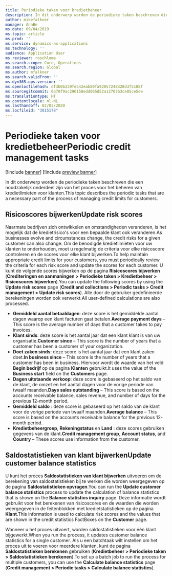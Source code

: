 ```yaml
---
title: Periodieke taken voor kredietbeheer
description: In dit onderwerp worden de periodieke taken beschreven die een noodzakelijk onderdeel zijn van het proces voor het beheren van kredietlimieten voor klanten.
author: mikefalkner
manager: AnnBe
ms.date: 09/04/2019
ms.topic: article
ms.prod: ''
ms.service: dynamics-ax-applications
ms.technology: ''
audience: Application User
ms.reviewer: roschloma
ms.search.scope: Core, Operations
ms.search.region: Global
ms.author: mfalkner
ms.search.validFrom: ''
ms.dyn365.ops.version: ''
ms.openlocfilehash: df3b0b239fe542eab80fa92057248328d3f5188f
ms.sourcegitcommit: 6a70f9ac296158edd065d52a12703b3ce85ce5ee
ms.translationtype: HT
ms.contentlocale: nl-NL
ms.lasthandoff: 02/03/2020
ms.locfileid: "3015178"
---
```

# <a name="periodic-credit-management-tasks"></a><span data-ttu-id="d743a-103">Periodieke taken voor kredietbeheer</span><span class="sxs-lookup"><span data-stu-id="d743a-103">Periodic credit management tasks</span></span>

[!include [banner](../includes/banner.md)]
[!include [preview banner](../includes/preview-banner.md)]

<span data-ttu-id="d743a-104">In dit onderwerp worden de periodieke taken beschreven die een noodzakelijk onderdeel zijn van het proces voor het beheren van kredietlimieten voor klanten.</span><span class="sxs-lookup"><span data-stu-id="d743a-104">This topic describes the periodic tasks that are a necessary part of the process of managing credit limits for customers.</span></span>

## <a name="update-risk-scores"></a><span data-ttu-id="d743a-105">Risicoscores bijwerken</span><span class="sxs-lookup"><span data-stu-id="d743a-105">Update risk scores</span></span>

<span data-ttu-id="d743a-106">Naarmate bedrijven zich ontwikkelen en omstandigheden veranderen, is het mogelijk dat de kredietrisico's voor een bepaalde klant ook veranderen.</span><span class="sxs-lookup"><span data-stu-id="d743a-106">As businesses evolve and circumstances change, the credit risks for a given customer can also change.</span></span> <span data-ttu-id="d743a-107">Om de benodigde kredietlimieten voor uw klanten te onderhouden, moet u regelmatig de criteria voor elke risicoscore controleren en de scores voor elke klant bijwerken.</span><span class="sxs-lookup"><span data-stu-id="d743a-107">To help maintain appropriate credit limits for your customers, you must periodically review the criteria for each risk score and update the scores for each customer.</span></span> <span data-ttu-id="d743a-108">U kunt de volgende scores bijwerken op de pagina **Risicoscores bijwerken** (**Crediteringen en aanmaningen \> Periodieke taken \> Kredietbeheer \> Risicoscores bijwerken**).</span><span class="sxs-lookup"><span data-stu-id="d743a-108">You can update the following scores by using the **Update risk scores** page (**Credit and collections \> Periodic tasks \> Credit management \> Update risk scores**).</span></span> <span data-ttu-id="d743a-109">Alle door de gebruiker gedefinieerde berekeningen worden ook verwerkt.</span><span class="sxs-lookup"><span data-stu-id="d743a-109">All user-defined calculations are also processed.</span></span>

- <span data-ttu-id="d743a-110">**Gemiddeld aantal betaaldagen**: deze score is het gemiddelde aantal dagen waarop een klant facturen gaat betalen.</span><span class="sxs-lookup"><span data-stu-id="d743a-110">**Average payment days** – This score is the average number of days that a customer takes to pay invoices.</span></span>
- <span data-ttu-id="d743a-111">**Klant sinds**: deze score is het aantal jaar dat een klant klant is van uw organisatie.</span><span class="sxs-lookup"><span data-stu-id="d743a-111">**Customer since** – This score is the number of years that a customer has been a customer of your organization.</span></span>
- <span data-ttu-id="d743a-112">**Doet zaken sinds**: deze score is het aantal jaar dat een klant zaken doet.</span><span class="sxs-lookup"><span data-stu-id="d743a-112">**In business since** – This score is the number of years that a customer has been in business.</span></span> <span data-ttu-id="d743a-113">Hiervoor wordt de waarde van het veld **Begin bedrijf** op de pagina **Klanten** gebruikt.</span><span class="sxs-lookup"><span data-stu-id="d743a-113">It uses the value of the **Business start** field on the **Customers** page.</span></span>
- <span data-ttu-id="d743a-114">**Dagen uitstaande verkoop**: deze score is gebaseerd op het saldo van de klant, de omzet en het aantal dagen voor de vorige periode van twaalf maanden.</span><span class="sxs-lookup"><span data-stu-id="d743a-114">**Days sales outstanding** – This score is based on the accounts receivable balance, sales revenue, and number of days for the previous 12-month period.</span></span>
- <span data-ttu-id="d743a-115">**Gemiddeld saldo** : deze score is gebaseerd op het saldo van de klant voor de vorige periode van twaalf maanden.</span><span class="sxs-lookup"><span data-stu-id="d743a-115">**Average balance** – This score is based on the accounts receivable balance for the previous 12-month period.</span></span>
- <span data-ttu-id="d743a-116">**Kredietbeheergroep**, **Rekeningstatus** en **Land** : deze scores gebruiken gegevens van de klant.</span><span class="sxs-lookup"><span data-stu-id="d743a-116">**Credit management group**, **Account status**, and **Country** – These scores use information from the customer.</span></span>

## <a name="update-customer-balance-statistics"></a><span data-ttu-id="d743a-117">Saldostatistieken van klant bijwerken</span><span class="sxs-lookup"><span data-stu-id="d743a-117">Update customer balance statistics</span></span>

<span data-ttu-id="d743a-118">U kunt het proces **Saldostatistieken van klant bijwerken** uitvoeren om de berekening van saldostatistieken bij te werken die worden weergegeven op de pagina **Saldostatistieken opvragen**.</span><span class="sxs-lookup"><span data-stu-id="d743a-118">You can run the **Update customer balance statistics** process to update the calculation of balance statistics that is shown on the **Balance statistics inquiry** page.</span></span> <span data-ttu-id="d743a-119">Deze informatie wordt gebruikt voor het berekenen van risicoscores en de waarden die worden weergegeven in de feitenblokken met kredietstatistieken op de pagina **Klant**.</span><span class="sxs-lookup"><span data-stu-id="d743a-119">This information is used to calculate risk scores and the values that are shown in the credit statistics FactBoxes on the **Customer** page.</span></span>

<span data-ttu-id="d743a-120">Wanneer u het proces uitvoert, worden saldostatistieken voor één klant bijgewerkt.</span><span class="sxs-lookup"><span data-stu-id="d743a-120">When you run the process, it updates customer balance statistics for a single customer.</span></span> <span data-ttu-id="d743a-121">Als u een batchtaak wilt instellen om het proces uit te voeren voor meerdere klanten, kunt de pagina **Saldostatistieken berekenen** gebruiken (**Kredietbeheer \> Periodieke taken \> Saldostatistieken berekenen**).</span><span class="sxs-lookup"><span data-stu-id="d743a-121">To set up a batch job to run the process for multiple customers, you can use the **Calculate balance statistics** page (**Credit management \> Periodic tasks \> Calculate balance statistics**).</span></span>
